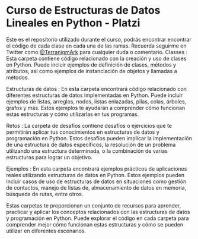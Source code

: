 # Curso de Estructuras de Datos Lineales en Python - Platzi

Este es el repositorio utilizado durante el curso, podrás encontrar encontrar el código de cada clase en cada una de las ramas.
Recuerda seguirme en Twitter como [@TerranigmArk](https://twitter.com/TerranigmArk) para cualquier duda o comentario.
Classes : Esta carpeta contiene código relacionado con la creación y uso de clases en Python. Puede incluir ejemplos de definición de clases, métodos y atributos, así como ejemplos de instanciación de objetos y llamadas a métodos.

Estructuras de datos : En esta carpeta encontrará código relacionado con diferentes estructuras de datos implementadas en Python. Puede incluir ejemplos de listas, arreglos, nodos, listas enlazadas, pilas, colas, árboles, grafos y más. Estos ejemplos te ayudarán a comprender cómo funcionan estas estructuras y cómo utilizarlas en tus programas.

Retos : La carpeta de desafíos contiene desafíos o ejercicios que te permitirán aplicar tus conocimientos en estructuras de datos y programación en Python. Estos desafíos pueden implicar la implementación de una estructura de datos específicos, la resolución de un problema utilizando una estructura determinada, o la combinación de varias estructuras para lograr un objetivo.

Ejemplos : En esta carpeta encontrará ejemplos prácticos de aplicaciones reales utilizando estructuras de datos en Python. Estos ejemplos pueden incluir casos de uso de estructuras de datos en situaciones como gestión de contactos, manejo de listas de, almacenamiento de datos en memoria, búsqueda de rutas, entre otros.

Estas carpetas te proporcionan un conjunto de recursos para aprender, practicar y aplicar los conceptos relacionados con las estructuras de datos y programación en Python. Puede explorar el código en cada carpeta para comprender mejor cómo funcionan estas estructuras y cómo se pueden utilizar en diferentes escenarios.
